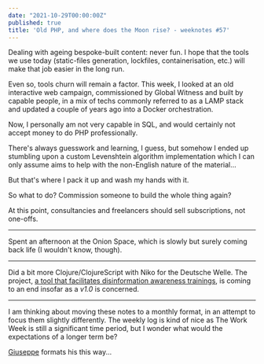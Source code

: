 ```yaml
---
date: "2021-10-29T00:00:00Z"
published: true
title: 'Old PHP, and where does the Moon rise? - weeknotes #57'
---
```

Dealing with ageing bespoke-built content: never fun. I hope that the tools we use today (static-files generation, lockfiles, containerisation, etc.) will make that job easier in the long run.

Even so, tools churn will remain a factor. This week, I looked at an old interactive web campaign, commissioned by Global Witness and built by capable people, in a mix of techs commonly referred to as a LAMP stack and updated a couple of years ago into a Docker orchestration.

Now, I personally am not very capable in SQL, and would certainly not accept money to do PHP professionally.

There's always guesswork and learning, I guess, but somehow I ended up stumbling upon a custom Levenshtein algorithm implementation which I can only assume aims to help with the non-English nature of the material...

But that's where I pack it up and wash my hands with it.

So what to do? Commission someone to build the whole thing again?

At this point, consultancies and freelancers should sell subscriptions, not one-offs.

---

Spent an afternoon at the Onion Space, which is slowly but surely coming back life (I wouldn't know, though).

---

Did a bit more Clojure/ClojureScript with Niko for the Deutsche Welle. The project, [a tool that facilitates disinformation awareness trainings](https://github.com/DW-ReCo/kid-game-framework), is coming to an end insofar as a _v1.0_ is concerned.

---

I am thinking about moving these notes to a monthly format, in an attempt to focus them slightly differently. The weekly log is kind of nice as The Work Week is still a significant time period, but I wonder what would the expectations of a longer term be?

[Giuseppe](https://puntofisso.medium.com/) formats his this way...

